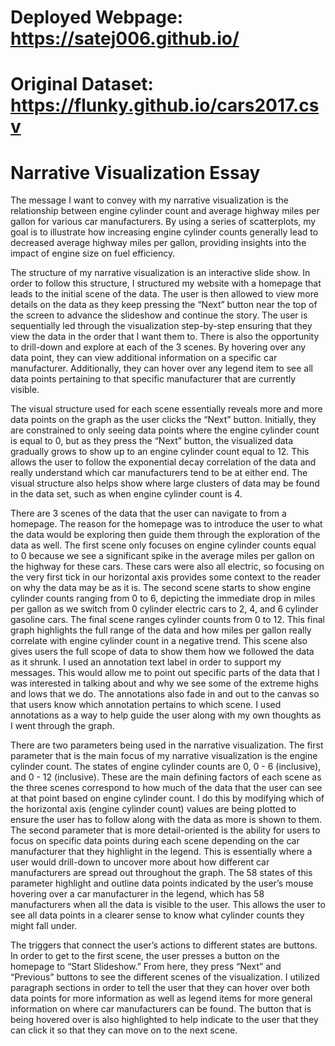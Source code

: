 # Deployed Webpage: https://satej006.github.io/
# Original Dataset: https://flunky.github.io/cars2017.csv

# Narrative Visualization Essay
The message I want to convey with my narrative visualization is the relationship between engine cylinder count and average highway miles per gallon for various car manufacturers. By using a series of scatterplots, my goal is to illustrate how increasing engine cylinder counts generally lead to decreased average highway miles per gallon, providing insights into the impact of engine size on fuel efficiency.

The structure of my narrative visualization is an interactive slide show. In order to follow this structure, I structured my website with a homepage that leads to the initial scene of the data. The user is then allowed to view more details on the data as they keep pressing the “Next” button near the top of the screen to advance the slideshow and continue the story. The user is sequentially led through the visualization step-by-step ensuring that they view the data in the order that I want them to. There is also the opportunity to drill-down and explore at each of the 3 scenes. By hovering over any data point, they can view additional information on a specific car manufacturer. Additionally, they can hover over any legend item to see all data points pertaining to that specific manufacturer that are currently visible.

The visual structure used for each scene essentially reveals more and more data points on the graph as the user clicks the “Next” button. Initially, they are constrained to only seeing data points where the engine cylinder count is equal to 0, but as they press the “Next” button, the visualized data gradually grows to show up to an engine cylinder count equal to 12. This allows the user to follow the exponential decay correlation of the data and really understand which car manufacturers tend to be at either end. The visual structure also helps show where large clusters of data may be found in the data set, such as when engine cylinder count is 4.

There are 3 scenes of the data that the user can navigate to from a homepage. The reason for the homepage was to introduce the user to what the data would be exploring then guide them through the exploration of the data as well. The first scene only focuses on engine cylinder counts equal to 0 because we see a significant spike in the average miles per gallon on the highway for these cars. These cars were also all electric, so focusing on the very first tick in our horizontal axis provides some context to the reader on why the data may be as it is. The second scene starts to show engine cylinder counts ranging from 0 to 6, depicting the immediate drop in miles per gallon as we switch from 0 cylinder electric cars to 2, 4, and 6 cylinder gasoline cars. The final scene ranges cylinder counts from 0 to 12. This final graph highlights the full range of the data and how miles per gallon really correlate with engine cylinder count in a negative trend. This scene also gives users the full scope of data to show them how we followed the data as it shrunk.
I used an annotation text label in order to support my messages. This would allow me to point out specific parts of the data that I was interested in talking about and why we see some of the extreme highs and lows that we do. The annotations also fade in and out to the canvas so that users know which annotation pertains to which scene. I used annotations as a way to help guide the user along with my own thoughts as I went through the graph.

There are two parameters being used in the narrative visualization. The first parameter that is the main focus of my narrative visualization is the engine cylinder count. The states of engine cylinder counts are 0, 0 - 6 (inclusive), and 0 - 12 (inclusive). These are the main defining factors of each scene as the three scenes correspond to how much of the data that the user can see at that point based on engine cylinder count. I do this by modifying which of the horizontal axis (engine cylinder count) values are being plotted to ensure the user has to follow along with the data as more is shown to them. The second parameter that is more detail-oriented is the ability for users to focus on specific data points during each scene depending on the car manufacturer that they highlight in the legend. This is essentially where a user would drill-down to uncover more about how different car manufacturers are spread out throughout the graph. The 58 states of this parameter highlight and outline data points indicated by the user’s mouse hovering over a car manufacturer in the legend, which has 58 manufacturers when all the data is visible to the user. This allows the user to see all data points in a clearer sense to know what cylinder counts they might fall under.

The triggers that connect the user’s actions to different states are buttons. In order to get to the first scene, the user presses a button on the homepage to “Start Slideshow.” From here, they press “Next” and “Previous” buttons to see the different scenes of the visualization. I utilized paragraph sections in order to tell the user that they can hover over both data points for more information as well as legend items for more general information on where car manufacturers can be found. The button that is being hovered over is also highlighted to help indicate to the user that they can click it so that they can move on to the next scene.
